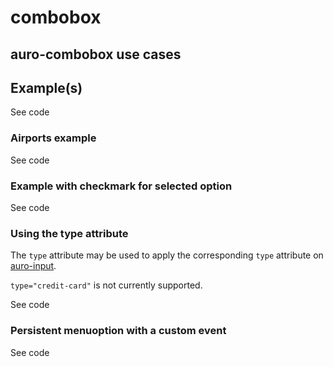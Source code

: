 # combobox

<!-- AURO-GENERATED-CONTENT:START (FILE:src=./description.md) -->
<!-- AURO-GENERATED-CONTENT:END -->

## auro-combobox use cases

<!-- AURO-GENERATED-CONTENT:START (FILE:src=./useCases.md) -->
<!-- AURO-GENERATED-CONTENT:END -->

## Example(s)

<div class="exampleWrapper">
  <!-- AURO-GENERATED-CONTENT:START (FILE:src=./../../apiExamples/basic.html) -->
  <!-- AURO-GENERATED-CONTENT:END -->
</div>

<auro-accordion lowProfile justifyRight>
  <span slot="trigger">See code</span>

<!-- AURO-GENERATED-CONTENT:START (CODE:src=./../../apiExamples/basic.html) -->
<!-- AURO-GENERATED-CONTENT:END -->

</auro-accordion>

### Airports example

<div class="exampleWrapper">
  <!-- AURO-GENERATED-CONTENT:START (FILE:src=./../../apiExamples/airports.html) -->
  <!-- AURO-GENERATED-CONTENT:END -->
</div>

<auro-accordion lowProfile justifyRight>
  <span slot="trigger">See code</span>

<!-- AURO-GENERATED-CONTENT:START (CODE:src=./../../apiExamples/airports.html) -->
<!-- AURO-GENERATED-CONTENT:END -->

</auro-accordion>

### Example with checkmark for selected option

<div class="exampleWrapper">
  <!-- AURO-GENERATED-CONTENT:START (FILE:src=./../../apiExamples/withCheckmark.html) -->
  <!-- AURO-GENERATED-CONTENT:END -->
</div>

<auro-accordion lowProfile justifyRight>
  <span slot="trigger">See code</span>

<!-- AURO-GENERATED-CONTENT:START (CODE:src=./../../apiExamples/withCheckmark.html) -->
<!-- AURO-GENERATED-CONTENT:END -->

</auro-accordion>

### Using the type attribute

The `type` attribute may be used to apply the corresponding `type` attribute on [auro-input](http://auro.alaskaair.com/components/auro/input/api).

`type="credit-card"` is not currently supported.

<div class="exampleWrapper">
  <!-- AURO-GENERATED-CONTENT:START (FILE:src=./../../apiExamples/typeMonthDayYear.html) -->
  <!-- AURO-GENERATED-CONTENT:END -->
</div>

<auro-accordion lowProfile justifyRight>
  <span slot="trigger">See code</span>

<!-- AURO-GENERATED-CONTENT:START (CODE:src=./../../apiExamples/typeMonthDayYear.html) -->
<!-- AURO-GENERATED-CONTENT:END -->

</auro-accordion>

### Persistent menuoption with a custom event

<div class="exampleWrapper">
  <!-- AURO-GENERATED-CONTENT:START (FILE:src=./../../apiExamples/persistent.html) -->
  <!-- AURO-GENERATED-CONTENT:END -->
</div>

<auro-accordion lowProfile justifyRight>
  <span slot="trigger">See code</span>

<!-- AURO-GENERATED-CONTENT:START (CODE:src=./../../apiExamples/persistent.html) -->
<!-- AURO-GENERATED-CONTENT:END -->

</auro-accordion>
